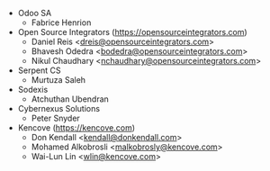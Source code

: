 - Odoo SA
  - Fabrice Henrion
- Open Source Integrators (<https://opensourceintegrators.com>)
  - Daniel Reis \<<dreis@opensourceintegrators.com>\>
  - Bhavesh Odedra \<<bodedra@opensourceintegrators.com>\>
  - Nikul Chaudhary \<<nchaudhary@opensourceintegrators.com>\>
- Serpent CS
  - Murtuza Saleh
- Sodexis
  - Atchuthan Ubendran
- Cybernexus Solutions
  - Peter Snyder
- Kencove (<https://kencove.com>)
  - Don Kendall \<<kendall@donkendall.com>\>
  - Mohamed Alkobrosli \<<malkobrosly@kencove.com>\>
  - Wai-Lun Lin \<<wlin@kencove.com>\>
